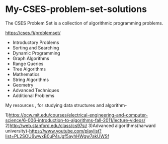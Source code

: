 # My-CSES-problem-set-solutions
The CSES Problem Set is a collection of algorithmic programming problems.

https://cses.fi/problemset/ 
<ul>
<li>Introductory Problems </li>
<li>Sorting and Searching </li>
<li>Dynamic Programming </li>
<li>Graph Algorithms </li>
<li>Range Queries </li>
<li>Tree Algorithms </li>
<li>Mathematics </li>
<li>String Algorithms</li>
<li> Geometry </li>
<li>Advanced Techniques </li>
<li>Additional Problems</li>
</ul>
 My resources , for studying data structures and algorithm-

1)https://ocw.mit.edu/courses/electrical-engineering-and-computer-science/6-006-introduction-to-algorithms-fall-2011/lecture-videos/
2)http://web.stanford.edu/class/cs97si/
3)Advanced algorithms(harward university)-https://www.youtube.com/playlist?list=PL2SOU6wwxB0uP4rJgf5ayhHWgw7akUWSf
